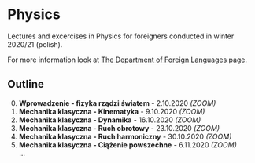 # Physics
Lectures and excercises in Physics for foreigners conducted in winter 2020/21 (polish).

For more information look at [The Department of Foreign Languages page](http://sjo.pwr.edu.pl/).

## Outline

0. **Wprowadzenie - fizyka rządzi światem** - 2.10.2020 *(ZOOM)*
1. **Mechanika klasyczna - Kinematyka** - 9.10.2020 *(ZOOM)*
2. **Mechanika klasyczna - Dynamika** - 16.10.2020 *(ZOOM)*
3. **Mechanika klasyczna - Ruch obrotowy** - 23.10.2020 *(ZOOM)*
4. **Mechanika klasyczna - Ruch harmoniczny** - 30.10.2020 *(ZOOM)*
5. **Mechanika klasyczna - Ciążenie powszechne** - 6.11.2020 *(ZOOM)* <br>
...